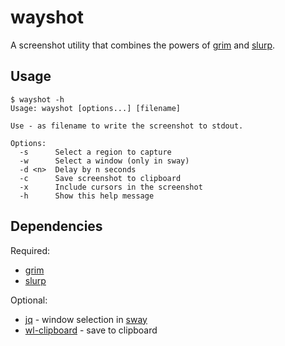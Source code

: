 # wayshot

A screenshot utility that combines the powers of
[grim](https://github.com/emersion/grim) and [slurp](https://github.com/emersion/slurp).


## Usage

```
$ wayshot -h
Usage: wayshot [options...] [filename]

Use - as filename to write the screenshot to stdout.

Options:
  -s      Select a region to capture
  -w      Select a window (only in sway)
  -d <n>  Delay by n seconds
  -c      Save screenshot to clipboard
  -x      Include cursors in the screenshot
  -h      Show this help message
```


## Dependencies

Required:

  * [grim](https://github.com/emersion/grim)
  * [slurp](https://github.com/emersion/slurp)

Optional:

  * [jq](https://github.com/stedolan/jq) - window selection in [sway](https://github.com/swaywm/sway)
  * [wl-clipboard](https://github.com/bugaevc/wl-clipboard) - save to clipboard
